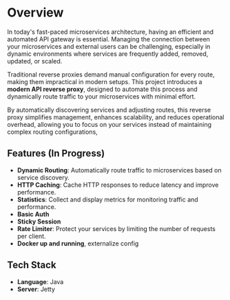 # Overview

In today's fast-paced microservices architecture, having an efficient and automated API gateway is essential. Managing the connection between your microservices and external users can be challenging, especially in dynamic environments where services are frequently added, removed, updated, or scaled.

Traditional reverse proxies demand manual configuration for every route, making them impractical in modern setups. This project introduces a **modern API reverse proxy**, designed to automate this process and dynamically route traffic to your microservices with minimal effort.

By automatically discovering services and adjusting routes, this reverse proxy simplifies management, enhances scalability, and reduces operational overhead, allowing you to focus on your services instead of maintaining complex routing configurations,

## Features (In Progress)

- **Dynamic Routing**: Automatically route traffic to microservices based on service discovery.
- **HTTP Caching**: Cache HTTP responses to reduce latency and improve performance.
- **Statistics**: Collect and display metrics for monitoring traffic and performance.
- **Basic Auth**
- **Sticky Session**
- **Rate Limiter**: Protect your services by limiting the number of requests per client.
- **Docker up and running**, externalize config

## Tech Stack

- **Language**: Java
- **Server**: Jetty

